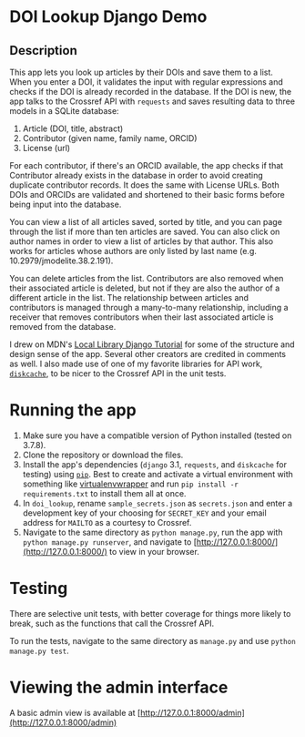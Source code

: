 # DOI Lookup Django Demo

## Description
This app lets you look up articles by their DOIs and save them to a list. When you enter a DOI, it validates the input with regular expressions and checks if the DOI is already recorded in the database. If the DOI is new, the app talks to the Crossref API with `requests` and saves resulting data to three models in a SQLite database:

1. Article (DOI, title, abstract)
2. Contributor (given name, family name, ORCID)
3. License (url)

For each contributor, if there's an ORCID available, the app checks if that Contributor already exists in the database in order to avoid creating duplicate contributor records. It does the same with License URLs. Both DOIs and ORCIDs are validated and shortened to their basic forms before being input into the database.

You can view a list of all articles saved, sorted by title, and you can page through the list if more than ten articles are saved. You can also click on author names in order to view a list of articles by that author. This also works for articles whose authors are only listed by last name (e.g. 10.2979/jmodelite.38.2.191).

You can delete articles from the list. Contributors are also removed when their associated article is deleted, but not if they are also the author of a different article in the list. The relationship between articles and contributors is managed through a many-to-many relationship, including a receiver that removes contributors when their last associated article is removed from the database.

I drew on MDN's [Local Library Django Tutorial](https://developer.mozilla.org/en-US/docs/Learn/Server-side/Django) for some of the structure and design sense of the app. Several other creators are credited in comments as well. I also made use of one of my favorite libraries for API work, [`diskcache`](https://pypi.org/project/diskcache/), to be nicer to the Crossref API in the unit tests.

# Running the app
1. Make sure you have a compatible version of Python installed (tested on 3.7.8).
2. Clone the repository or download the files.
3. Install the app's dependencies (`django` 3.1, `requests`, and `diskcache` for testing) using [`pip`](https://pip.pypa.io/en/stable/). Best to create and activate a virtual environment with something like [virtualenvwrapper](https://virtualenvwrapper.readthedocs.io/) and run `pip install -r requirements.txt` to install them all at once.
4. In `doi_lookup`, rename `sample_secrets.json` as `secrets.json` and enter a development key of your choosing for `SECRET_KEY` and your email address for `MAILTO` as a courtesy to Crossref.
5. Navigate to the same directory as `python manage.py`, run the app with `python manage.py runserver`, and navigate to [http://127.0.0.1:8000/](http://127.0.0.1:8000/) to view in your browser.

# Testing
There are selective unit tests, with better coverage for things more likely to break, such as the functions that call the Crossref API.

To run the tests, navigate to the same directory as `manage.py` and use `python manage.py test`.

# Viewing the admin interface
A basic admin view is available at [http://127.0.0.1:8000/admin](http://127.0.0.1:8000/admin)
